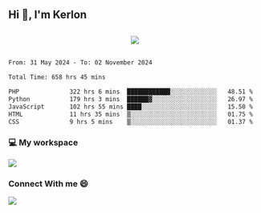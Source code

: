 ## Hi 👋, I'm Kerlon

<p align="center" style="margin: 30px;">
 
 <img src="https://skillicons.dev/icons?i=html,css,bootstrap,js,nodejs,jquery,python,flask,php,mysql,lua,sqlite,firebase">


</p>
<!--START_SECTION:waka-->

```txt
From: 31 May 2024 - To: 02 November 2024

Total Time: 658 hrs 45 mins

PHP              322 hrs 6 mins  ████████████░░░░░░░░░░░░░   48.51 %
Python           179 hrs 3 mins  ██████▓░░░░░░░░░░░░░░░░░░   26.97 %
JavaScript       102 hrs 55 mins ████░░░░░░░░░░░░░░░░░░░░░   15.50 %
HTML             11 hrs 35 mins  ▒░░░░░░░░░░░░░░░░░░░░░░░░   01.75 %
CSS              9 hrs 5 mins    ▒░░░░░░░░░░░░░░░░░░░░░░░░   01.37 %
```

<!--END_SECTION:waka-->


<p align="center">
 <h3>💻 My workspace</h3>
    <img src="https://skillicons.dev/icons?i=mint" />
</p>

<p align="center">
 <h3>Connect With me 😄</h3> 
    <a href="https://www.linkedin.com/in/kerlon-fernandes"><img src="https://skillicons.dev/icons?i=linkedin" />
  </a>
</p>



